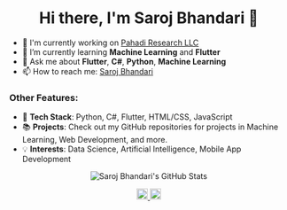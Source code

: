 <h1 align="center"> Hi there, I'm Saroj Bhandari 👋</h1>

- 🔭 I'm currently working on [Pahadi Research LLC](https://www.linkedin.com/company/pahadi-net)
- 🌱 I’m currently learning **Machine Learning** and **Flutter**
- 💬 Ask me about **Flutter**, **C#**, **Python**, **Machine Learning**
- 📫 How to reach me: [Saroj Bhandari](https://www.linkedin.com/in/sarojbhandari17/)

### Other Features:

- 🚀 **Tech Stack**: Python, C#, Flutter, HTML/CSS, JavaScript
- 📚 **Projects**: Check out my GitHub repositories for projects in Machine Learning, Web Development, and more.
- 💡 **Interests**: Data Science, Artificial Intelligence, Mobile App Development




<p align="center">
  <img src="https://github-readme-stats.vercel.app/api?username=saroj-17&show_icons=true" alt="Saroj Bhandari's GitHub Stats">
</p>


<p align="center">
  <a href="https://www.linkedin.com/in/sarojbhandari17/" target="_blank">
    <img src="https://cdn.jsdelivr.net/npm/simple-icons@3.0.0/icons/linkedin.svg"
         alt="Saroj Bhandari's LinkedIn Profile" width="20" height="20">
  </a>
  <a href="YOUR_TWITTER_URL_HERE" target="_blank">
    <img src="https://simpleicons.org/icons/twitter.svg"
         alt="Saroj Bhandari's Twitter Profile" width="20" height="20">
  </a>
</p>


